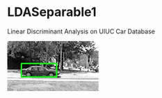 # LDASeparable1
Linear Discriminant Analysis on UIUC Car Database

![Test result](images/uiucTestResults/TEST_RHO_9_0_search_000.jpg)

